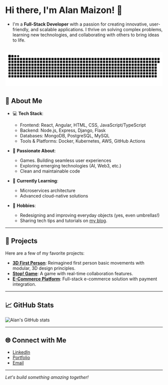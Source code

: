 # Hi there, I'm Alan Maizon! 👋  

- I'm a **Full-Stack Developer** with a passion for creating innovative, user-friendly, and scalable applications. I thrive on solving complex problems, learning new technologies, and collaborating with others to bring ideas to life.

![github-user-contribution](github-user-contribution.svg)
---

## 🌟 About Me
- 💻 **Tech Stack**:  
  - Frontend: React, Angular, HTML, CSS, JavaScript/TypeScript  
  - Backend: Node.js, Express, Django, Flask  
  - Databases: MongoDB, PostgreSQL, MySQL  
  - Tools & Platforms: Docker, Kubernetes, AWS, GitHub Actions  

- 🚀 **Passionate About**:  
  - Games. Building seamless user experiences  
  - Exploring emerging technologies (AI, Web3, etc.)  
  - Clean and maintainable code  

- 🌱 **Currently Learning**:  
  - Microservices architecture  
  - Advanced cloud-native solutions  

- 🎨 **Hobbies**:  
  - Redesigning and improving everyday objects (yes, even umbrellas!)  
  - Sharing tech tips and tutorials on [my blog](https://alanmaizon.com/).  

---

## 💼 Projects  
Here are a few of my favorite projects:  
- [**3D First Person**](https://github.com/alanmaizon/umbrella/): Reimagined first person basic movements with modular, 3D design principles.  
- [**Stop! Game**](https://github.com/alanmaizon/stop_game): A game with real-time collaboration features.  
- [**E-Commerce Platform**](https://github.com/alanmaizon/dellamaison): Full-stack e-commerce solution with payment integration.  

---

## 📈 GitHub Stats  
![Alan's GitHub stats](https://github-readme-stats.vercel.app/api?username=AlanMaizon&show_icons=true&theme=radical)

---

## 🌐 Connect with Me  
- [LinkedIn](https://linkedin.com/in/maizonalan)  
- [Portfolio](https://alanmaizon.com)  
- [Email](mailto:alanmaizon@hotmail.com)  

---

*Let's build something amazing together!*
